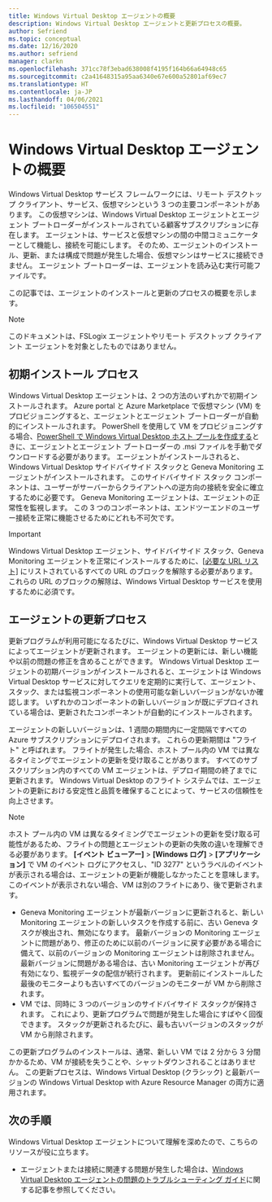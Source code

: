 ```yaml
---
title: Windows Virtual Desktop エージェントの概要
description: Windows Virtual Desktop エージェントと更新プロセスの概要。
author: Sefriend
ms.topic: conceptual
ms.date: 12/16/2020
ms.author: sefriend
manager: clarkn
ms.openlocfilehash: 371cc78f3ebad638008f4195f164b66a64948c65
ms.sourcegitcommit: c2a41648315a95aa6340e67e600a52801af69ec7
ms.translationtype: HT
ms.contentlocale: ja-JP
ms.lasthandoff: 04/06/2021
ms.locfileid: "106504551"
---
```

# <a name="get-started-with-the-windows-virtual-desktop-agent"></a>Windows Virtual Desktop エージェントの概要

Windows Virtual Desktop サービス フレームワークには、リモート デスクトップ クライアント、サービス、仮想マシンという 3 つの主要コンポーネントがあります。 この仮想マシンは、Windows Virtual Desktop エージェントとエージェント ブートローダーがインストールされている顧客サブスクリプションに存在します。 エージェントは、サービスと仮想マシンの間の中間コミュニケーターとして機能し、接続を可能にします。 そのため、エージェントのインストール、更新、または構成で問題が発生した場合、仮想マシンはサービスに接続できません。 エージェント ブートローダーは、エージェントを読み込む実行可能ファイルです。 

この記事では、エージェントのインストールと更新のプロセスの概要を示します。

>[!NOTE]
>このドキュメントは、FSLogix エージェントやリモート デスクトップ クライアント エージェントを対象としたものではありません。


## <a name="initial-installation-process"></a>初期インストール プロセス

Windows Virtual Desktop エージェントは、2 つの方法のいずれかで初期インストールされます。 Azure portal と Azure Marketplace で仮想マシン (VM) をプロビジョニングすると、エージェントとエージェント ブートローダーが自動的にインストールされます。 PowerShell を使用して VM をプロビジョニングする場合、[PowerShell で Windows Virtual Desktop ホスト プールを作成する](create-host-pools-powershell.md#register-the-virtual-machines-to-the-windows-virtual-desktop-host-pool)ときに、エージェントとエージェント ブートローダーの .msi ファイルを手動でダウンロードする必要があります。 エージェントがインストールされると、Windows Virtual Desktop サイドバイサイド スタックと Geneva Monitoring エージェントがインストールされます。 このサイドバイサイド スタック コンポーネントは、ユーザーがサーバーからクライアントへの逆方向の接続を安全に確立するために必要です。 Geneva Monitoring エージェントは、エージェントの正常性を監視します。 この 3 つのコンポーネントは、エンドツーエンドのユーザー接続を正常に機能させるためにどれも不可欠です。

>[!IMPORTANT]
>Windows Virtual Desktop エージェント、サイドバイサイド スタック、Geneva Monitoring エージェントを正常にインストールするために、[[必要な URL リスト]](safe-url-list.md#virtual-machines) にリストされているすべての URL のブロックを解除する必要があります。 これらの URL のブロックの解除は、Windows Virtual Desktop サービスを使用するために必須です。

## <a name="agent-update-process"></a>エージェントの更新プロセス

更新プログラムが利用可能になるたびに、Windows Virtual Desktop サービスによってエージェントが更新されます。 エージェントの更新には、新しい機能や以前の問題の修正を含めることができます。 Windows Virtual Desktop エージェントの初期バージョンがインストールされると、エージェントは Windows Virtual Desktop サービスに対してクエリを定期的に実行して、エージェント、スタック、または監視コンポーネントの使用可能な新しいバージョンがないか確認します。 いずれかのコンポーネントの新しいバージョンが既にデプロイされている場合は、更新されたコンポーネントが自動的にインストールされます。

エージェントの新しいバージョンは、1 週間の期間内に一定間隔ですべての Azure サブスクリプションにデプロイされます。 これらの更新期間は "フライト" と呼ばれます。 フライトが発生した場合、ホスト プール内の VM では異なるタイミングでエージェントの更新を受け取ることがあります。 すべてのサブスクリプション内のすべての VM エージェントは、デプロイ期間の終了までに更新されます。 Windows Virtual Desktop のフライト システムでは、エージェントの更新における安定性と品質を確保することによって、サービスの信頼性を向上させます。


>[!NOTE]
>ホスト プール内の VM は異なるタイミングでエージェントの更新を受け取る可能性があるため、フライトの問題とエージェントの更新の失敗の違いを理解できる必要があります。 **[イベント ビューアー]**  >  **[Windows ログ]**  >  **[アプリケーション]** で VM のイベント ログにアクセスし、"ID 3277" というラベルのイベントが表示される場合は、エージェントの更新が機能しなかったことを意味します。 このイベントが表示されない場合、VM は別のフライトにあり、後で更新されます。
>- Geneva Monitoring エージェントが最新バージョンに更新されると、新しい Monitoring エージェントの新しいタスクを作成する前に、古い Geneva タスクが検出され、無効になります。 最新バージョンの Monitoring エージェントに問題があり、修正のために以前のバージョンに戻す必要がある場合に備えて、以前のバージョンの Monitoring エージェントは削除されません。 最新バージョンに問題がある場合は、古い Monitoring エージェントが再び有効になり、監視データの配信が続行されます。 更新前にインストールした最後のモニターよりも古いすべてのバージョンのモニターが VM から削除されます。
>- VM では、同時に 3 つのバージョンのサイドバイサイド スタックが保持されます。 これにより、更新プログラムで問題が発生した場合にすばやく回復できます。 スタックが更新されるたびに、最も古いバージョンのスタックが VM から削除されます。

この更新プログラムのインストールは、通常、新しい VM では 2 分から 3 分間かかるため、VM が接続を失うことや、シャットダウンされることはありません。 この更新プロセスは、Windows Virtual Desktop (クラシック) と最新バージョンの Windows Virtual Desktop with Azure Resource Manager の両方に適用されます。

## <a name="next-steps"></a>次の手順

Windows Virtual Desktop エージェントについて理解を深めたので、こちらのリソースが役に立ちます。

- エージェントまたは接続に関連する問題が発生した場合は、[Windows Virtual Desktop エージェントの問題のトラブルシューティング ガイド](troubleshoot-agent.md)に関する記事を参照してください。

